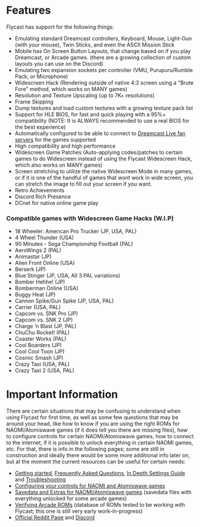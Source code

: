 # Features
Flycast has support for the following things:
* Emulating standard Dreamcast controllers, Keyboard, Mouse, Light-Gun (with your mouse), Twin Sticks, and even the ASCII Mission Stick
* Mobile has On Screen Button Layouts, that change based on if you play Dreamcast, or Arcade games. (there are a growing collection of custom layouts you can use on the Discord)
* Emulating two expansion sockets per controller (VMU, Purupuru/Rumble Pack, or Microphone)
* Widescreen Hack (Rendering outside of native 4:3 screen using a "Brute Fore" method, which works on MANY games)
* Resolution and Texture Upscaling (up to 7K+ resolutions)
* Frame Skipping
* Dump textures and load custom textures with a growing texture pack list
* Support for HLE BIOS, for fast and quick playing with a 95%+ compatibility (NOTE: It is ALWAYS recommended to use a real BIOS for the best experience)
* Automatically configured to be able to connect to [Dreamcast Live fan servers](https://www.dreamcastlive.net/games) for the games supported
* High compatibility and high performance
* Widescreen Game Patches (Auto-applying codes/patches to certain games to do Widescreen instead of using the Flycast Widescreen Hack, which also works on MANY games)
* Screen stretching to utilize the native Widescreen Mode in many games, or if it is one of the handful of games that wont work in wide screen, you can stretch the image to fill out your screen if you want.
* Retro Achievements
* Discord Rich Presence 
* DCnet for native online game play

### Compatible games with Widescreen Game Hacks (W.I.P)
  * 18 Wheeler: American Pro Trucker (JP, USA, PAL)
  * 4 Wheel Thunder (USA)
  * 90 Minutes - Sega Championship Football (PAL)
  * AeroWings 2 (PAL)
  * Animastar (JP)
  * Alien Front Online (USA)
  * Berserk (JP)
  * Blue Stinger (JP, USA, All 3 PAL variations)
  * Bomber Hehhe! (JP)
  * Bomberman Online (USA)
  * Buggy Heat (JP)
  * Cannon Spike/Gun Spike (JP, USA, PAL)
  * Carrier (USA, PAL)
  * Capcom vs. SNK Pro (JP)
  * Capcom vs. SNK 2 (JP)
  * Charge ‘n Blast (JP, PAL)
  * ChuChu Rocket! (PAL)
  * Coaster Works (PAL)
  * Cool Boarders (JP)
  * Cool Cool Toon (JP)
  * Cosmic Smash (JP)
  * Crazy Taxi (USA, PAL)
  * Crazy Taxi 2 (USA, PAL)

# Important Information
There are certain situations that may be confusing to understand when using Flycast for first time, as well as some few questions that may be around your head, like how to know if you are using the right ROMs for NAOMI/Atomiswave games (if it does tell you there are missing files), how to configure controls for certain NAOMI/Atomiswave games, how to connect to the internet, if it is possible to unlock everything in certain NAOMI games, etc. For that, there is info in the following pages; some are still in construction and ideally there would be some more additional info later on, but at the moment the current resources can be useful for certain needs:

* [Getting started](https://github.com/TheArcadeStriker/flycast-wiki/wiki/Getting-started-with-Flycast), [Frequently Asked Questions](https://github.com/TheArcadeStriker/flycast-wiki/wiki/Frequently-Asked-Questions-(F.A.Q.)), [In Depth Settings Guide](https://www.reddit.com/r/FlyCast/comments/1bwu2uq/everything_you_need_to_know_about_flycast/) and [Troubleshooting](https://github.com/TheArcadeStriker/flycast-wiki/wiki/Troubleshooting)
* [Configuring your controls for NAOMI and Atomiswave games](https://github.com/TheArcadeStriker/flycast-wiki/wiki/Button-mapping-guide-for-NAOMI-&-Atomiswave-games)
* [Savedata and Extras for NAOMI/Atomiswave games](https://github.com/TheArcadeStriker/flycast-wiki/wiki/Savedata-and-Extras-for-NAOMI-Atomiswave-games) (savedata files with everything unlocked for some arcade games)
* [Verifying Arcade ROMs](https://github.com/TheArcadeStriker/flycast-wiki/wiki/Verifying-Arcade-ROMs) (database of ROMs tested to be working with Flycast; this one is still very early work-in-progress)
* [Official Reddit Page](https://www.reddit.com/r/FlyCast/) and [Discord](https://discord.gg/G33xPYV9CE)